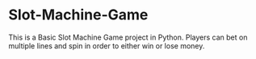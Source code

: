 # Slot-Machine-Game
This is a Basic Slot Machine Game project in Python. Players can bet on multiple lines and spin in order to either win or lose money.
